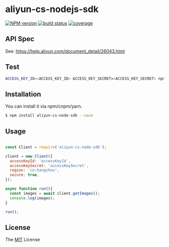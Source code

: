 # aliyun-cs-nodejs-sdk

[![NPM version][npm-image]][npm-url]
[![build status][travis-image]][travis-url]
[![coverage][cov-image]][cov-url]

[npm-image]: https://img.shields.io/npm/v/aliyun-cs-node-sdk.svg?style=flat-square
[npm-url]: https://www.npmjs.com/package/aliyun-cs-node-sdk
[travis-image]: https://img.shields.io/travis/thonatos/aliyun-cs-node-sdk/master.svg?style=flat-square
[travis-url]: https://travis-ci.org/thonatos/aliyun-cs-node.sdk.svg?branch=master
[cov-image]: https://coveralls.io/repos/thonatos/aliyun-cs-node-sdk/badge.svg?branch=master&service=github
[cov-url]: https://coveralls.io/github/thonatos/aliyun-cs-node-sdk?branch=master

## API Spec

See: https://help.aliyun.com/document_detail/26043.html

## Test

```sh
ACCESS_KEY_ID=<ACCESS_KEY_ID> ACCESS_KEY_SECRET=<ACCESS_KEY_SECRET> npm run test
```

## Installation

You can install it via npm/cnpm/yarn.

```sh
$ npm install aliyun-cs-node-sdk --save
```

## Usage

```js

const Client = require('aliyun-cs-node-sdk');

client = new Client({
  accessKeyId: 'accessKeyId',
  accessKeySecret: 'accessKeySecret',
  region: 'cn-hangzhou',
  secure: true,
});

async function run(){
  const images = await client.getImages();
  console.log(images);
}

run();
```

## License

The [MIT](LICENSE) License
